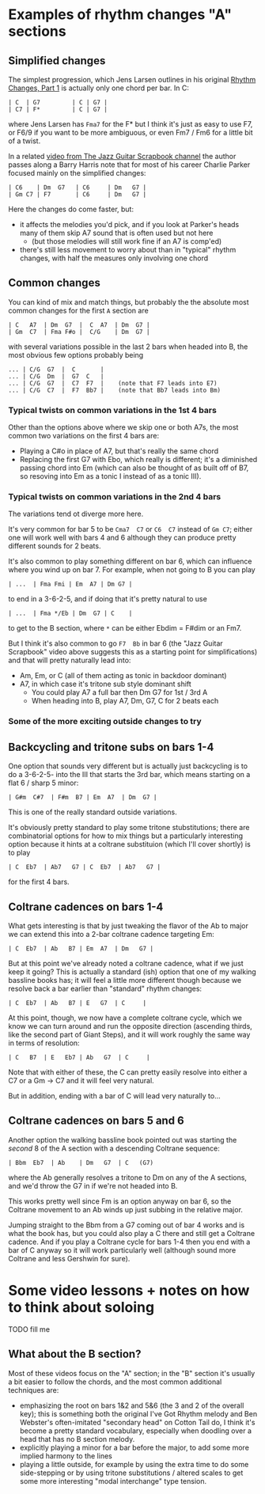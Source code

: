 # Examples of rhythm changes "A" sections

## Simplified changes

The simplest progression, which Jens Larsen outlines in his
original [Rhythm Changes, Part 1](https://www.youtube.com/watch?v=IT-K4Y9uxnw)
is actually only one chord per bar. In C:
```
| C  | G7         | C | G7 |
| C7 | F*         | C | G7 |
```
where Jens Larsen has `Fma7` for the F* but I think it's just as easy to use
F7, or F6/9 if you want to be more ambiguous, or even Fm7 / Fm6 for a little
bit of a twist.

In a related [video from The Jazz Guitar Scrapbook channel](https://www.youtube.com/watch?v=AOiYETWa11E)
the author passes along a Barry Harris note that for most of
his career Charlie Parker focused mainly on the simplified
changes:
```
| C6    | Dm  G7   | C6     | Dm   G7 |
| Gm C7 | F7       | C6     | Dm   G7 |
```
Here the changes do come faster, but:
- it affects the melodies you'd pick, and if you look at Parker's
  heads many of them skip A7 sound that is often used but not here
  - (but those melodies will still work fine if an A7 is comp'ed)
- there's still less movement to worry about than in "typical"
  rhythm changes, with half the measures only involving one chord


## Common changes

You can kind of mix and match things, but probably the
the absolute most common changes for the first `A` section are
```
| C   A7  | Dm  G7  |  C  A7  | Dm  G7 |
| Gm  C7  | Fma F#o |  C/G    | Dm  G7 |
```
with several variations possible in the last 2 bars when
headed into B, the most obvious few options probably being
```
... | C/G  G7  |  C       |
... | C/G  Dm  |  G7  C   |
... | C/G  G7  |  C7  F7  |    (note that F7 leads into E7)
... | C/G  C7  |  F7  Bb7 |    (note that Bb7 leads into Bm)
```

### Typical twists on common variations in the 1st 4 bars

Other than the options above where we skip one or both A7s, the most common two
variations on the first 4 bars are:
- Playing a C#o in place of A7, but that's really the same chord
- Replacing the first G7 with Ebo, which really is different; it's
  a diminished passing chord into Em (which can also be thought
  of as built off of B7, so resoving into Em as a tonic I instead
  of as a tonic III).

### Typical twists on common variations in the 2nd 4 bars

The variations tend ot diverge more here.

It's very common for bar 5 to be `Cma7  C7` or `C6  C7` instead
of `Gm C7`; either one will work well with bars 4 and 6 although
they can produce pretty different sounds for 2 beats.

It's also common to play something different on bar 6, which
can influence where you wind up on bar 7. For example, when
not going to B you can play
```
| ...  | Fma Fmi | Em  A7 | Dm G7 |
```
to end in a 3-6-2-5, and if doing that it's pretty natural to use
```
| ...  | Fma */Eb | Dm  G7 | C    |
```
to get to the B section, where `*` can be either Ebdim = F#dim
or an Fm7.

But I think it's also common to go `F7  Bb` in bar 6 (the "Jazz Guitar
Scrapbook" video above suggests this as a starting point for simplifications)
and that will pretty naturally lead into:
- Am, Em, or C (all of them acting as tonic in backdoor dominant)
- A7, in which case it's tritone sub style dominant shift
  - You could play A7 a full bar then Dm G7 for 1st / 3rd A
  - When heading into B, play A7, Dm, G7, C for 2 beats each


### Some of the more exciting outside changes to try

## Backcycling and tritone subs on bars 1-4

One option that sounds very different but is actually just backcycling
is to do a 3-6-2-5- into the III that starts the 3rd bar, which means
starting on a flat 6 / sharp 5 minor:
```
| G#m  C#7  | F#m  B7 | Em  A7  | Dm  G7 |
```
This is one of the really standard outside variations.

It's obviously pretty standard to play some tritone stubstitutions; there
are combinatorial options for how to mix things but a particularly
interesting option because it hints at a coltrane substituion (which I'll
cover shortly) is to play
```
| C  Eb7  | Ab7   G7 | C  Eb7  | Ab7   G7 |
```
for the first 4 bars.

## Coltrane cadences on bars 1-4

What gets interesting is that by just tweaking the flavor of the Ab to major we
can extend this into a 2-bar coltrane cadence targeting Em:
```
| C  Eb7  | Ab   B7 | Em  A7  | Dm   G7 |
```

But at this point we've already noted a coltrane cadence, what if we just
keep it going? This is actually a standard (ish) option that one of my
walking bassline books has; it will feel a little more different though
because we resolve back a bar earlier than "standard" rhythm changes:
```
| C  Eb7  | Ab   B7 | E   G7  | C     |
```

At this point, though, we now have a complete coltrane cycle, which
we know we can turn around and run the opposite direction (ascending
thirds, like the second part of Giant Steps), and it will work
roughly the same way in terms of resolution:
```
| C   B7  | E   Eb7 | Ab   G7  | C     |
```

Note that with either of these, the C can pretty easily resolve into
either a C7 or a Gm -> C7 and it will feel very natural.

But in addition, ending with a bar of C will lead very naturally to...

## Coltrane cadences on bars 5 and 6

Another option the walking bassline book pointed out was starting
the *second* 8 of the A section with a descending Coltrane sequence:
```
| Bbm  Eb7  | Ab    | Dm   G7  | C   (G7)
```
where the Ab generally resolves a tritone to Dm on any of the A
sections, and we'd throw the G7 in if we're not headed into B.

This works pretty well since Fm is an option anyway on bar 6,
so the Coltrane movement to an Ab winds up just subbing in the
relative major.

Jumping straight to the Bbm from a G7 coming out of bar 4
works and is what the book has, but you could also play a C
there and still get a Coltrane cadence. And if you play a
Coltrane cycle for bars 1-4 then you end with a bar of C
anyway so it will work particularly well (although sound
more Coltrane and less Gershwin for sure).



# Some video lessons + notes on how to think about soloing

TODO fill me

## What about the B section?

Most of these videos focus on the "A" section; in the "B" section
it's usually a bit easier to follow the chords, and the most
common additional techniques are:
- emphasizing the root on bars 1&2 and 5&6 (the 3 and 2 of the
  overall key); this is something both the original I've Got Rhythm
  melody and Ben Webster's often-imitated "secondary head" on
  Cotton Tail do, I think it's become a pretty standard vocabulary,
  especially when doodling over a head that has no B section melody.
- explicitly playing a minor for a bar before the major, to add
  some more implied harmony to the lines
- playing a little outside, for example by using the extra time to do some
  side-stepping or by using tritone substitutions / altered scales
  to get some more interesting "modal interchange" type tension.


